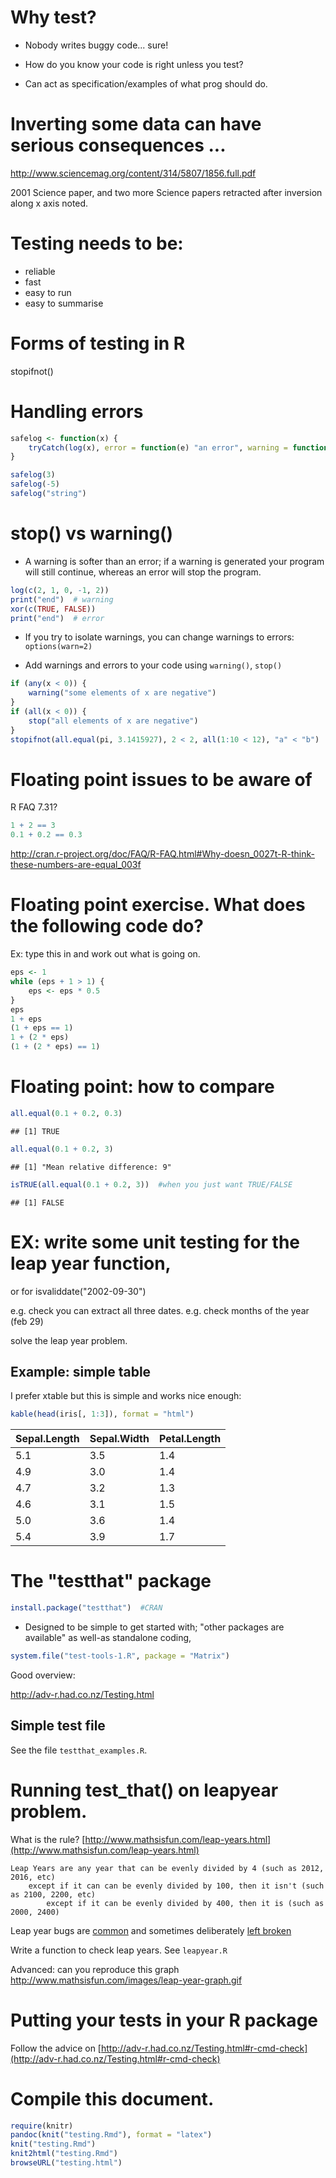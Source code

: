 # Why test?

* Nobody writes buggy code... sure!

* How do you know your code is right unless you test?

* Can act as specification/examples of what prog should do.

# Inverting some data can have serious consequences ...
  http://www.sciencemag.org/content/314/5807/1856.full.pdf

2001 Science paper, and two more Science papers retracted after
inversion along x axis noted.

# Testing needs to be:

* reliable
* fast
* easy to run
* easy to summarise

# Forms of testing in R

stopifnot()

# Handling errors


```r
safelog <- function(x) {
    tryCatch(log(x), error = function(e) "an error", warning = function(e) "a warning")
}

safelog(3)
safelog(-5)
safelog("string")
```


# stop() vs warning()

* A warning is softer than an error; if a warning is generated
your program will still continue, whereas an error will stop the
program.


```r
log(c(2, 1, 0, -1, 2))
print("end")  # warning 
xor(c(TRUE, FALSE))
print("end")  # error
```


* If you try to isolate warnings, you can change warnings to
  errors: `options(warn=2)`

* Add warnings and errors to your code using `warning()`,
  `stop()`


```r
if (any(x < 0)) {
    warning("some elements of x are negative")
}
if (all(x < 0)) {
    stop("all elements of x are negative")
}
stopifnot(all.equal(pi, 3.1415927), 2 < 2, all(1:10 < 12), "a" < "b")
```




# Floating point issues to be aware of

R FAQ 7.31?

```r
1 + 2 == 3
0.1 + 0.2 == 0.3
```

http://cran.r-project.org/doc/FAQ/R-FAQ.html#Why-doesn_0027t-R-think-these-numbers-are-equal_003f

# Floating point exercise.  What does the following code do?

Ex: type this in and work out what is going on.

```r
eps <- 1
while (eps + 1 > 1) {
    eps <- eps * 0.5
}
eps
1 + eps
(1 + eps == 1)
1 + (2 * eps)
(1 + (2 * eps) == 1)
```


# Floating point: how to compare


```r
all.equal(0.1 + 0.2, 0.3)
```

```
## [1] TRUE
```

```r
all.equal(0.1 + 0.2, 3)
```

```
## [1] "Mean relative difference: 9"
```

```r
isTRUE(all.equal(0.1 + 0.2, 3))  #when you just want TRUE/FALSE
```

```
## [1] FALSE
```



# EX: write some unit testing for the leap year function,

or for isvaliddate("2002-09-30")

e.g. check you can extract all three dates.
e.g. check months of the year (feb 29)

solve the leap year problem.

## Example: simple table

I prefer xtable but this is simple and works nice enough:

```r
kable(head(iris[, 1:3]), format = "html")
```

<table>
 <thead>
  <tr>
   <th> Sepal.Length </th>
   <th> Sepal.Width </th>
   <th> Petal.Length </th>
  </tr>
 </thead>
<tbody>
  <tr>
   <td> 5.1 </td>
   <td> 3.5 </td>
   <td> 1.4 </td>
  </tr>
  <tr>
   <td> 4.9 </td>
   <td> 3.0 </td>
   <td> 1.4 </td>
  </tr>
  <tr>
   <td> 4.7 </td>
   <td> 3.2 </td>
   <td> 1.3 </td>
  </tr>
  <tr>
   <td> 4.6 </td>
   <td> 3.1 </td>
   <td> 1.5 </td>
  </tr>
  <tr>
   <td> 5.0 </td>
   <td> 3.6 </td>
   <td> 1.4 </td>
  </tr>
  <tr>
   <td> 5.4 </td>
   <td> 3.9 </td>
   <td> 1.7 </td>
  </tr>
</tbody>
</table>


# The "testthat" package


```r
install.package("testthat")  #CRAN
```


* Designed to be simple to get started with; "other packages are
  available" as well-as standalone coding,


```r
system.file("test-tools-1.R", package = "Matrix")
```

Good overview:

http://adv-r.had.co.nz/Testing.html

## Simple test file

See the file `testthat_examples.R`.



# Running test_that() on leapyear problem.

What is the rule?
[http://www.mathsisfun.com/leap-years.html](http://www.mathsisfun.com/leap-years.html)

    Leap Years are any year that can be evenly divided by 4 (such as 2012, 2016, etc)
 		except if it can can be evenly divided by 100, then it isn't (such as 2100, 2200, etc)
  	  		except if it can be evenly divided by 400, then it is (such as 2000, 2400)


Leap year bugs are [common](http://en.wikipedia.org/wiki/Leap_year_bug)
and sometimes deliberately [left broken](http://support.microsoft.com/kb/214326)



Write a function to check leap years.  See `leapyear.R`


Advanced: can you reproduce this graph
http://www.mathsisfun.com/images/leap-year-graph.gif


# Putting your tests in your R package

Follow the advice on
[http://adv-r.had.co.nz/Testing.html#r-cmd-check](http://adv-r.had.co.nz/Testing.html#r-cmd-check)

# Compile this document.

```r
require(knitr)
pandoc(knit("testing.Rmd"), format = "latex")
knit("testing.Rmd")
knit2html("testing.Rmd")
browseURL("testing.html")
```

